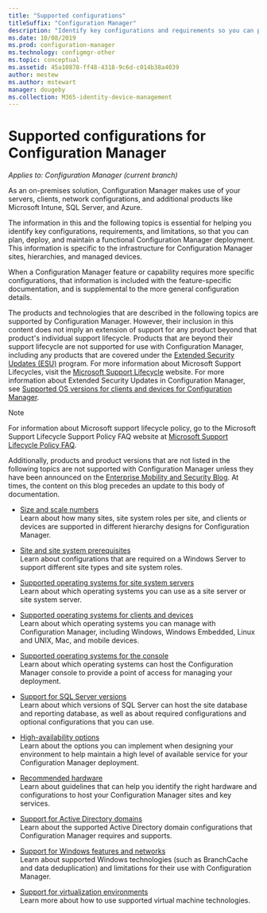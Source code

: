 ```yaml
---
title: "Supported configurations"
titleSuffix: "Configuration Manager"
description: "Identify key configurations and requirements so you can plan, deploy, and maintain a functional Configuration Manager deployment."
ms.date: 10/08/2019
ms.prod: configuration-manager
ms.technology: configmgr-other
ms.topic: conceptual
ms.assetid: 45a10878-ff48-4318-9c6d-c014b38a4039
author: mestew
ms.author: mstewart
manager: dougeby
ms.collection: M365-identity-device-management
---
```

# Supported configurations for Configuration Manager

*Applies to: Configuration Manager (current branch)*

As an on-premises solution, Configuration Manager makes use of your servers, clients, network configurations, and additional products like Microsoft Intune, SQL Server, and Azure.

The information in this and the following topics is essential for helping you identify key configurations, requirements, and limitations, so that you can plan, deploy, and maintain a functional Configuration Manager deployment.  This information is specific to the infrastructure for Configuration Manager sites, hierarchies, and managed devices.

When a Configuration Manager feature or capability requires more specific configurations, that information is included with the feature-specific documentation, and is supplemental to the more general configuration details.  

 The products and technologies that are described in the following topics are supported by Configuration Manager. However, their inclusion in this content does not imply an extension of support for any product beyond that product's individual support lifecycle. Products that are beyond their support lifecycle are not supported for use with Configuration Manager, including any products that are covered under the [Extended Security Updates (ESU)](https://support.microsoft.com/help/4497181/lifecycle-faq-extended-security-updates) program. For more information about Microsoft Support Lifecycles, visit the [Microsoft Support Lifecycle](https://go.microsoft.com/fwlink/p/?LinkId=208270) website. For more information about Extended Security Updates in Configuration Manager, see [Supported OS versions for clients and devices for Configuration Manager](/sccm/core/plan-design/configs/supported-operating-systems-for-clients-and-devices#bkmk_ESU).

> [!NOTE]  
>  For information about Microsoft support lifecycle policy, go to the Microsoft Support Lifecycle Support Policy FAQ website at [Microsoft Support Lifecycle Policy FAQ](https://go.microsoft.com/fwlink/p/?LinkId=31976).  

 Additionally, products and product versions that are not listed in the following topics are not supported with Configuration Manager unless they have been announced on the [Enterprise Mobility and Security Blog](https://blogs.technet.microsoft.com/enterprisemobility/).  At times, the content on this blog precedes an update to this body of documentation.


-  [Size and scale numbers](../../../core/plan-design/configs/size-and-scale-numbers.md)  
Learn about how many sites, site system roles per site, and clients or devices are supported in different hierarchy designs for Configuration Manager.

-  [Site and site system prerequisites](../../../core/plan-design/configs/site-and-site-system-prerequisites.md)  
Learn about configurations that are required on a Windows Server to support different site types and site system roles.

-  [Supported operating systems for site system servers](../../../core/plan-design/configs/supported-operating-systems-for-site-system-servers.md)  
Learn about which operating systems you can use as a site server or site system server.

-  [Supported operating systems for clients and devices](../../../core/plan-design/configs/supported-operating-systems-for-clients-and-devices.md)  
Learn about which operating systems you can manage with Configuration Manager, including Windows, Windows Embedded, Linux and UNIX, Mac, and mobile devices.

-  [Supported operating systems for the console](../../../core/plan-design/configs/supported-operating-systems-consoles.md)  
Learn about which operating systems can host the Configuration Manager console to provide a point of access for managing your deployment.  

-  [Support for SQL Server versions](../../../core/plan-design/configs/support-for-sql-server-versions.md)  
Learn about which versions of SQL Server can host the site database and reporting database, as well as about required configurations and optional configurations that you can use.

-  [High-availability options](../../../protect/understand/high-availability-options.md)  
Learn about the options you can implement when designing your environment to help maintain a high level of available service for your Configuration Manager deployment.

-  [Recommended hardware](../../../core/plan-design/configs/recommended-hardware.md)  
Learn about guidelines that can help you identify the right hardware and configurations to host your Configuration Manager sites and key services.

-  [Support for Active Directory domains](../../../core/plan-design/configs/support-for-active-directory-domains.md)  
Learn about the supported Active Directory domain configurations that Configuration Manager requires and supports.

-  [Support for Windows features and networks](../../../core/plan-design/configs/support-for-windows-features-and-networks.md)  
Learn about supported Windows technologies  (such as BranchCache and data deduplication) and limitations for their use with Configuration Manager.

-  [Support for virtualization environments](../../../core/plan-design/configs/support-for-virtualization-environments.md)  
Learn more about how to use supported virtual machine technologies.
